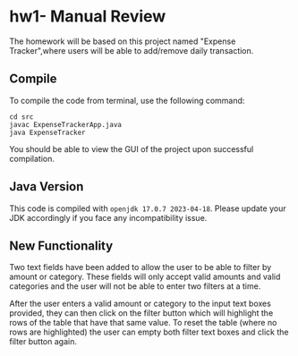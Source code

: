 # hw1- Manual Review

The homework will be based on this project named "Expense Tracker",where users will be able to add/remove daily transaction. 

## Compile

To compile the code from terminal, use the following command:
```
cd src
javac ExpenseTrackerApp.java
java ExpenseTracker
```

You should be able to view the GUI of the project upon successful compilation. 

## Java Version
This code is compiled with ```openjdk 17.0.7 2023-04-18```. Please update your JDK accordingly if you face any incompatibility issue.

## New Functionality
Two text fields have been added to allow the user to be able to filter by amount or category. These fields will only accept valid amounts and valid categories and the user will not be able to enter two filters at a time. 

After the user enters a valid amount or category to the input text boxes provided, they can then click on the filter button which will highlight the rows of the table that have that same value. To reset the table (where no rows are highlighted) the user can empty both filter text boxes and click the filter button again.
